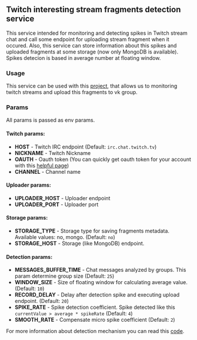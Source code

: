 ## Twitch interesting stream fragments detection service

This service intended for monitoring and detecting spikes in Twitch stream chat and call some endpoint for uploading stream fragment when it occured. Also, this service can store information about this spikes and uploaded fragments at some storage (now only MongoDB is available). Spikes detecion is based in average number at floating window.

### Usage

This service can be used with this [project](https://github.com/dimorinny/twitch-interesting-fragments-frontend), that allows us to monitoring twitch streams and upload this fragments to vk group.

### Params

All params is passed as env params.

#### Twitch params:

* **HOST** - Twitch IRC endpoint (Default: `irc.chat.twitch.tv`)
* **NICKNAME** - Twitch Nickname
* **OAUTH** - Oauth token (You can quickly get oauth token for your account with this [helpful page](http://twitchapps.com/tmi/))
* **CHANNEL** - Channel name

#### Uploader params:

* **UPLOADER\_HOST** - Uploader endpoint
* **UPLOADER\_PORT** - Uploader port

#### Storage params:

* **STORAGE\_TYPE** - Storage type for saving fragments metadata. Available values: no, mongo. (Default: `no`)
* **STORAGE\_HOST** - Storage (like MongoDB) endpoint.

#### Detection params:

* **MESSAGES\_BUFFER\_TIME** - Chat messages analyzed by groups. This param determine group size (Default: `25`)
* **WINDOW\_SIZE** - Size of floating window for calculating average value. (Default: `10`)
* **RECORD\_DELAY** - Delay after detection spike and executing upload endpoint. (Default: `20`)
* **SPIKE\_RATE** - Spike detection coefficient. Spike detected like this `currentValue > average * spikeRate` (Default: `4`)
* **SMOOTH\_RATE** - Сompensate micro spike coefficient (Default: `2`)

For more information about detection mechanism you can read this [code](https://github.com/dimorinny/twitch-interesting-fragments/blob/master/detection/detection.go#L21-L62).
